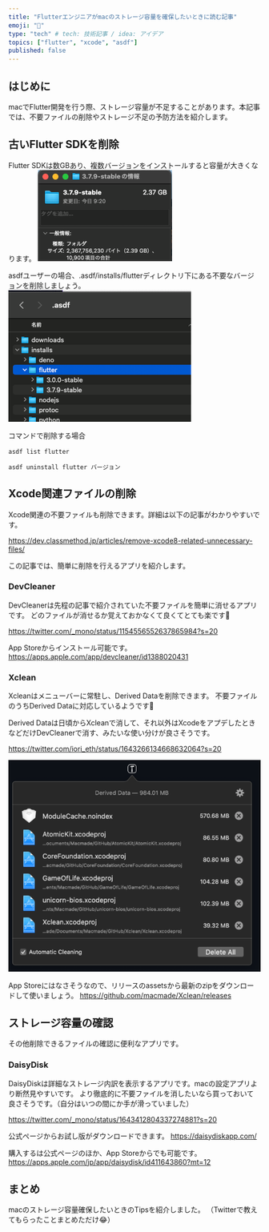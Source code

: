 ```yaml
---
title: "Flutterエンジニアがmacのストレージ容量を確保したいときに読む記事"
emoji: "🐙"
type: "tech" # tech: 技術記事 / idea: アイデア
topics: ["flutter", "xcode", "asdf"]
published: false
---
```

## はじめに
macでFlutter開発を行う際、ストレージ容量が不足することがあります。本記事では、不要ファイルの削除やストレージ不足の予防方法を紹介します。

## 古いFlutter SDKを削除

Flutter SDKは数GBあり、複数バージョンをインストールすると容量が大きくなります。 
![](/images/SCR-20230405-dat.png)

asdfユーザーの場合、.asdf/installs/flutterディレクトリ下にある不要なバージョンを削除しましょう。 
![](/images/SCR-20230405-dlp.png)

コマンドで削除する場合
```zsh:インストール済みバージョン確認
asdf list flutter
```
```zsh:アンインストール
asdf uninstall flutter バージョン
```

## Xcode関連ファイルの削除
Xcode関連の不要ファイルも削除できます。詳細は以下の記事がわかりやすいです。

https://dev.classmethod.jp/articles/remove-xcode8-related-unnecessary-files/

この記事では、簡単に削除を行えるアプリを紹介します。

### DevCleaner
DevCleanerは先程の記事で紹介されていた不要ファイルを簡単に消せるアプリです。
どのファイルが消せるか覚えておかなくて良くてとても楽です🥳

https://twitter.com/_mono/status/1154556552637865984?s=20

App Storeからインストール可能です。
https://apps.apple.com/app/devcleaner/id1388020431

### Xclean

Xcleanはメニューバーに常駐し、Derived Dataを削除できます。
不要ファイルのうちDerived Dataに対応しているようです👀

Derived Dataは日頃からXcleanで消して、それ以外はXcodeをアプデしたときなどだけDevCleanerで消す、みたいな使い分けが良さそうです。

https://twitter.com/iori_eth/status/1643266134668632064?s=20

![](/images/SCR-20230405-ukn.png)

App Storeにはなさそうなので、リリースのassetsから最新のzipをダウンロードして使いましょう。
https://github.com/macmade/Xclean/releases

## ストレージ容量の確認
その他削除できるファイルの確認に便利なアプリです。

### DaisyDisk
DaisyDiskは詳細なストレージ内訳を表示するアプリです。macの設定アプリより断然見やすいです。
より徹底的に不要ファイルを消したいなら買っておいて良さそうです。（自分はいつの間にか手が滑っていました）

https://twitter.com/_mono/status/1643412804337274881?s=20

公式ページからお試し版がダウンロードできます。
https://daisydiskapp.com/

購入するは公式ページのほか、App Storeからでも可能です。
https://apps.apple.com/jp/app/daisydisk/id411643860?mt=12

## まとめ
macのストレージ容量確保したいときのTipsを紹介しました。
（Twitterで教えてもらったことまとめただけ😂）